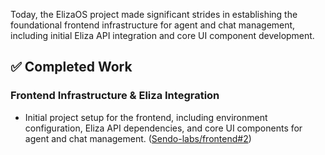 Today, the ElizaOS project made significant strides in establishing the foundational frontend infrastructure for agent and chat management, including initial Eliza API integration and core UI component development.

## ✅ Completed Work
### Frontend Infrastructure & Eliza Integration
- Initial project setup for the frontend, including environment configuration, Eliza API dependencies, and core UI components for agent and chat management. ([Sendo-labs/frontend#2](https://github.com/Sendo-labs/frontend/pull/2))